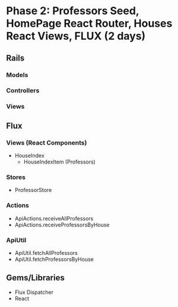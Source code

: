 # Phase 2: Professors Seed, HomePage React Router, Houses React Views, FLUX (2 days)
## Rails
### Models
### Controllers
### Views

## Flux
### Views (React Components)
* HouseIndex
  - HouseIndexItem (Professors)

### Stores
* ProfessorStore

### Actions
* ApiActions.receiveAllProfessors
* ApiActions.receiveProfessorsByHouse

### ApiUtil
* ApiUtil.fetchAllProfessors
* ApiUtil.fetchProfessorsByHouse

## Gems/Libraries
* Flux Dispatcher
* React

